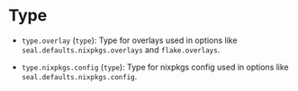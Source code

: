 # Type

- `type.overlay` (`type`): Type for overlays used in options like
  `seal.defaults.nixpkgs.overlays` and `flake.overlays`.

- `type.nixpkgs.config` (`type`): Type for nixpkgs config used in options like
  `seal.defaults.nixpkgs.config`.
